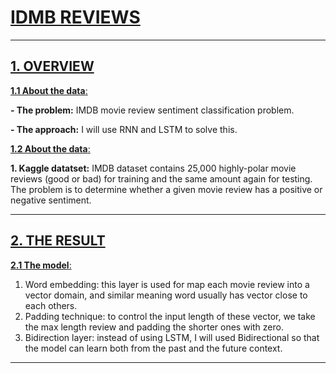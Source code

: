 # [IDMB REVIEWS]()
---
## [ 1. OVERVIEW ]()
[ **1.1 About the data**: ]() 

**- The problem:** IMDB movie review sentiment classification problem.

**- The approach:** I will use RNN and LSTM to solve this.

[ **1.2 About the data**: ]() 

**1. Kaggle datatset:**  IMDB dataset contains 25,000 highly-polar movie reviews (good or bad) for training and the same amount again for testing. The problem is to determine whether a given movie review has a positive or negative sentiment.

---
## [ 2. THE RESULT ](/9lRMLcbMR--joBvR84z5KA)

[ **2.1 The model**: ]() 
1. Word embedding: this layer is used for map each movie review into a vector domain, and similar meaning word usually has vector close to each others.
2. Padding technique: to control the input length of these vector, we take the max length review and padding the shorter ones with zero.
3. Bidirection layer: instead of using LSTM, I will used Bidirectional so that the model can learn both from the past and the future context.
---



